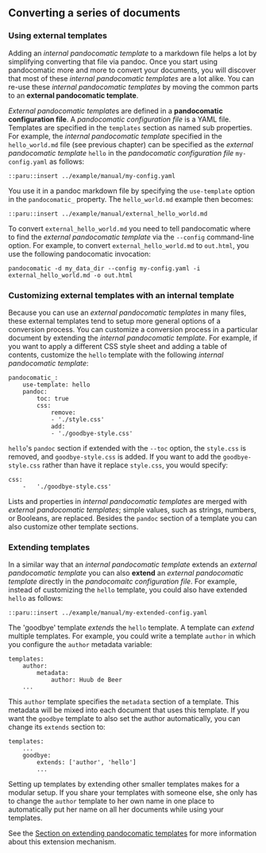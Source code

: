## Converting a series of documents

### Using external templates

Adding an *internal pandocomatic template* to a markdown file helps a
lot by simplifying converting that file via pandoc. Once you start using
pandocomatic more and more to convert your documents, you will discover that
most of these *internal pandocomatic templates* are a lot alike. You can
re-use these *internal pandocomatic templates* by moving the common parts to
an **external pandocomatic template**.

*External pandocomatic template*s are defined in a
**pandocomatic configuration file**. A *pandocomatic configuration file* is a
YAML file. Templates are specified in the `templates` section as named sub
properties. For example, the *internal pandocomatic template* specified in
the `hello_world.md` file (see previous chapter) can be specified as the
*external pandocomatic template* `hello` in the *pandocomatic configuration
file* `my-config.yaml` as follows:

```{.yaml}
::paru::insert ../example/manual/my-config.yaml
```

You use it in a pandoc markdown file by specifying the `use-template` option
in the `pandocomatic_` property. The `hello_world.md` example then becomes:

```{.pandoc}
::paru::insert ../example/manual/external_hello_world.md
```

To convert `external_hello_world.md` you need to tell pandocomatic where to
find the *external pandocomatic template* via the `--config` command-line
option. For example, to convert `external_hello_world.md` to `out.html`, you
use the following pandocomatic invocation:

```{.bash}
pandocomatic -d my_data_dir --config my-config.yaml -i external_hello_world.md -o out.html
```

### Customizing external templates with an internal template

Because you can use an *external pandocomatic templates* in many files, these
external templates tend to setup more general options of a conversion process.
You can customize a conversion process in a particular document by extending
the *internal pandocomatic template*. For example, if you want to apply a
different CSS style sheet and adding a table of contents, customize the
`hello` template with the following *internal pandocomatic template*:

```{.yaml}
pandocomatic_:
    use-template: hello
    pandoc:
        toc: true
        css:
            remove:
            - './style.css'
            add:
            - './goodbye-style.css'
```

`hello`'s `pandoc` section if extended with the `--toc` option, the
`style.css` is removed, and `goodbye-style.css` is added. If you want to add
the `goodbye-style.css` rather than have it replace `style.css`, you would
specify:

```{.yaml}
css:
    -   './goodbye-style.css'
```

Lists and properties in *internal pandocomatic templates* are merged with
*external pandocomatic templates*; simple values, such as strings, numbers, or
Booleans, are replaced. Besides the `pandoc` section of a template you
can also customize other template sections.


### Extending templates

In a similar way that an *internal pandocomatic template* extends an *external
pandocomatic template* you can also **extend** an *external pandocomatic
template* directly in the *pandocomaitc configuration file*. For example,
instead of customizing the `hello` template, you could also have extended
`hello` as follows:

```{.yaml}
::paru::insert ../example/manual/my-extended-config.yaml
```

The 'goodbye' template *extends* the `hello` template. A template can *extend*
multiple templates. For example, you could write a template `author` in which
you configure the `author` metadata variable:

```{.yaml}
templates:
    author:
        metadata:
            author: Huub de Beer
    ...
```

This `author` template specifies the `metadata` section of a template. This
metadata will be mixed into each document that uses this template. If you want
the `goodbye` template to also set the author automatically, you can change
its `extends` section to:

```{.yaml}
templates:
    ...
    goodbye:
        extends: ['author', 'hello']
        ...
``` 

Setting up templates by extending other smaller templates makes for a modular
setup. If you share your templates with someone else, she only has to change
the `author` template to her own name in one place to automatically put her
name on all her documents while using your templates.

See the [Section on extending pandocomatic
templates](#extending-pandocomatic-templates) for more information about
this extension mechanism.

